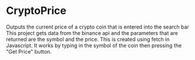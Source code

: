 # CryptoPrice
Outputs the current price of a crypto coin that is entered into the search bar
This project gets data from the binance api and the parameters that are returned are the symbol and the price.
This is created using fetch in Javascript.
It works by typing in the symbol of the coin then pressing the "Get Price" button.
